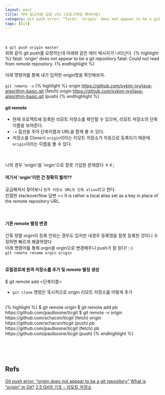 ```yaml
---
layout: post
title: 자바 알고리즘 입문 ch1 (프로그래밍 패러다임)
category: Git push error: “fatal: 'origin' does not appear to be a git repository”
tags: [Git]
---
```

<br><br>
`$ git push origin master`
<br>
위와 같이 git push를 요청하는데 아래와 같은 에러 메시지가 나타난다.
{% highlight %}
fatal: 'origin' does not appear to be a git repository
fatal: Could not read from remote repository.
{% endhighlight %}
<br>
<br>
아래 명령어를 통해 내가 입력한 origin명을 확인해보자.<br>
<br>
`git remote -v`
{% highlight %}
origin  https://github.com/sykim-ivy/java-algorithm-basic.git (fetch)
origin  https://github.com/sykim-ivy/java-algorithm-basic.git (push)
{% endhighlight %}
<br>
#### git remote 
 - 현재 프로젝트에 등록된 리모트 저장소를 확인할 수 있으며, 리모트 저장소의 단축 이름을 보여준다. <br>
 - `-v` 옵션을 주어 단축이름과 URL을 함께 볼 수 있다. <br>
 - 저장소를 Clone시 `origin`이라는 리모트 저장소가 자동으로 등록되기 때문에 `origin`이라는 이름을 볼 수 있다.<br>
 
<br><br>
나의 경우 'origin'을 'orgin'으로 잘못 기입한 문제였다 ㅎㅎ;<br>
#### 여기서 'orgin'이란 건 정확히 뭘까?? 
궁금해져서 찾아보니 `원격 저장소 URL의 단축 alias`라고 한다.<br>
친절한 stackoverflow 답변 >> It is rather a local alias set as a key in place of the remote repository URL.<br>
<br>
<br>
#### 기존 remote 별칭 변경
간혹 정말 orgin이 등록 안되는 경우도 있지만 내경우 등록명을 잘못 등록한 것이니 수정하면 빠르게 해결하였다<br>
아래 명령어를 통해 orgin을 orgin으로 변경해주니 push가 잘 된다! :-)<br>
`git remote rename orgin origin`
<br><br>

#### 로컬경로에 원격 저장소를 추가 및 remote 별칭 생성
$ git remote add <단축이름> <url>
 - `git clone` 명령은 묵시적으로 origin 리모트 저장소를 어떻게 추가
<br>
{% highlight %}
$ git remote
origin
$ git remote add pb https://github.com/paulboone/ticgit
$ git remote -v
origin	https://github.com/schacon/ticgit (fetch)
origin	https://github.com/schacon/ticgit (push)
pb	https://github.com/paulboone/ticgit (fetch)
pb	https://github.com/paulboone/ticgit (push)
{% endhighlight %}
<br>

<br><br><br>

## Refs
[Git push error: “origin does not appear to be a git repository”](https://stackoverflow.com/a/15445062)
[What is “origin” in Git?](https://stackoverflow.com/questions/9529497/what-is-origin-in-git)
[2.5 Git의 기초 - 리모트 저장소](https://git-scm.com/book/ko/v2/Git%EC%9D%98-%EA%B8%B0%EC%B4%88-%EB%A6%AC%EB%AA%A8%ED%8A%B8-%EC%A0%80%EC%9E%A5%EC%86%8C)

